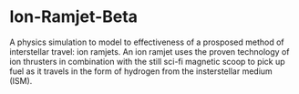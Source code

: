 # Ion-Ramjet-Beta
 A physics simulation to model to effectiveness of a prosposed method of interstellar travel: ion ramjets. An ion ramjet uses the proven technology of ion thrusters in combination with the still sci-fi magnetic scoop to pick up fuel as it travels in the form of hydrogen from the insterstellar medium (ISM).
